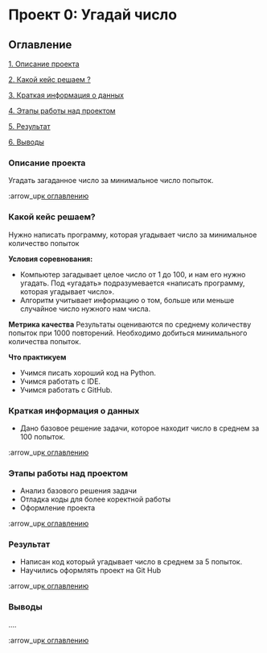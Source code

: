 # Проект 0: Угадай число

## Оглавление
[1. Описание проекта](https://github.com/machinex3000/my_work/blob/main/project_0/README.md#Описание-проекта)

[2. Какой кейс решаем ?](https://github.com/machinex3000/my_work/blob/main/project_0/README.md#Какой-кейс-решаем)

[3. Краткая информация о данных](https://github.com/machinex3000/my_work/blob/main/project_0/README.md#Краткая-информация-о-данных)

[4. Этапы работы над проектом](https://github.com/machinex3000/my_work/blob/main/project_0/README.md#Этапы-работы-над-проектом)


[5. Результат](https://github.com/machinex3000/my_work/blob/main/project_0/README.md#Результат)

[6. Выводы](https://github.com/machinex3000/my_work/blob/main/project_0/README.md#Выводы)


### Описание проекта
Угадать загаданное число за минимальное число попыток.

:arrow_up[к оглавлению](https://github.com/machinex3000/my_work/blob/main/project_0/README.md#Оглавление)

### Какой кейс решаем?
Нужно написать программу, которая угадывает число за минимальное количество попыток

**Условия соревнования:**
- Компьютер загадывает целое число от 1 до 100, и нам его нужно угадать. Под «угадать» подразумевается «написать программу, которая угадывает число».
- Алгоритм учитывает информацию о том, больше или меньше случайное число нужного нам числа.

**Метрика качества**
Результаты оцениваются по среднему количеству попыток при 1000 повторений. Необходимо добиться минимального количества попыток.

**Что практикуем**
- Учимся писать хороший код на Python.
- Учимся работать с IDE.
- Учимся работать с GitHub.

### Краткая информация о данных
- Дано базовое решение задачи, которое находит число в среднем за 100 попыток.

:arrow_up[к оглавлению](https://github.com/machinex3000/my_work/blob/main/project_0/README.md#Оглавление)

### Этапы работы над проектом
- Анализ базового решения задачи
- Отладка коды для более коректной работы
- Оформление проекта

:arrow_up[к оглавлению](https://github.com/machinex3000/my_work/blob/main/project_0/README.md#Оглавление)

### Результат
- Написан код который угадывает число в среднем за 5 попыток.
- Научились оформлять проект на Git Hub

:arrow_up[к оглавлению](https://github.com/machinex3000/my_work/blob/main/project_0/README.md#Оглавление)


### Выводы
....


:arrow_up[к оглавлению](https://github.com/machinex3000/my_work/blob/main/project_0/README.md#Оглавление)

